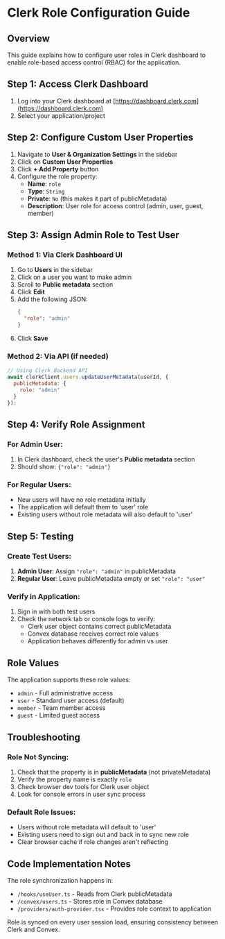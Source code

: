 # Clerk Role Configuration Guide

## Overview
This guide explains how to configure user roles in Clerk dashboard to enable role-based access control (RBAC) for the application.

## Step 1: Access Clerk Dashboard

1. Log into your Clerk dashboard at [https://dashboard.clerk.com](https://dashboard.clerk.com)
2. Select your application/project

## Step 2: Configure Custom User Properties

1. Navigate to **User & Organization Settings** in the sidebar
2. Click on **Custom User Properties**
3. Click **+ Add Property** button
4. Configure the role property:
   - **Name**: `role`
   - **Type**: `String`
   - **Private**: `No` (this makes it part of publicMetadata)
   - **Description**: User role for access control (admin, user, guest, member)

## Step 3: Assign Admin Role to Test User

### Method 1: Via Clerk Dashboard UI
1. Go to **Users** in the sidebar
2. Click on a user you want to make admin
3. Scroll to **Public metadata** section
4. Click **Edit**
5. Add the following JSON:
   ```json
   {
     "role": "admin"
   }
   ```
6. Click **Save**

### Method 2: Via API (if needed)
```javascript
// Using Clerk Backend API
await clerkClient.users.updateUserMetadata(userId, {
  publicMetadata: {
    role: "admin"
  }
});
```

## Step 4: Verify Role Assignment

### For Admin User:
1. In Clerk dashboard, check the user's **Public metadata** section
2. Should show: `{"role": "admin"}`

### For Regular Users:
- New users will have no role metadata initially
- The application will default them to 'user' role
- Existing users without role metadata will also default to 'user'

## Step 5: Testing

### Create Test Users:
1. **Admin User**: Assign `"role": "admin"` in publicMetadata
2. **Regular User**: Leave publicMetadata empty or set `"role": "user"`

### Verify in Application:
1. Sign in with both test users
2. Check the network tab or console logs to verify:
   - Clerk user object contains correct publicMetadata
   - Convex database receives correct role values
   - Application behaves differently for admin vs user

## Role Values

The application supports these role values:
- `admin` - Full administrative access
- `user` - Standard user access (default)
- `member` - Team member access
- `guest` - Limited guest access

## Troubleshooting

### Role Not Syncing:
1. Check that the property is in **publicMetadata** (not privateMetadata)
2. Verify the property name is exactly `role`
3. Check browser dev tools for Clerk user object
4. Look for console errors in user sync process

### Default Role Issues:
- Users without role metadata will default to 'user'
- Existing users need to sign out and back in to sync new role
- Clear browser cache if role changes aren't reflecting

## Code Implementation Notes

The role synchronization happens in:
- `/hooks/useUser.ts` - Reads from Clerk publicMetadata
- `/convex/users.ts` - Stores role in Convex database
- `/providers/auth-provider.tsx` - Provides role context to application

Role is synced on every user session load, ensuring consistency between Clerk and Convex.